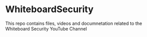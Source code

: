 # WhiteboardSecurity
This repo contains files, videos and documnetation related to the Whiteboard Security YouTube Channel

